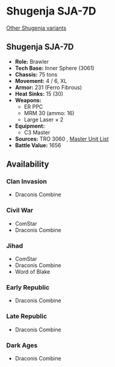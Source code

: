 # Shugenja SJA-7D 

[Other Shugenja variants](../shugenja.md) 

## Shugenja SJA-7D 

- **Role:** Brawler 
- **Tech Base:** Inner Sphere (3061) 
- **Chassis:** 75 tons 
- **Movement:** 4 / 6, XL 
- **Armor:** 231 (Ferro Fibrous) 
- **Heat Sinks:** 15 (30) 
- **Weapons:** 
  - ER PPC 
  - MRM 30 (ammo: 16) 
  - Large Laser × 2 
- **Equipment:** 
  - C3 Master 
- **Sources:** TRO 3060 , [Master Unit List](http://masterunitlist.info/Unit/Details/2942/shugenja-sja-7d) 
- **Battle Value:** 1656 

## Availability 

### Clan Invasion 

- Draconis Combine 

### Civil War 

- ComStar 
- Draconis Combine 

### Jihad 

- ComStar 
- Draconis Combine 
- Word of Blake 

### Early Republic 

- Draconis Combine 

### Late Republic 

- Draconis Combine 

### Dark Ages 

- Draconis Combine 

